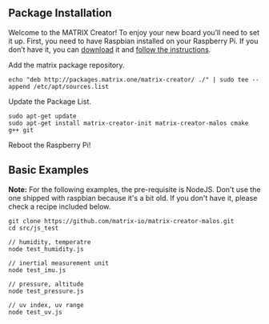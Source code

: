 ## Package Installation

Welcome to the MATRIX Creator! To enjoy your new board you’ll need to set it up. First, you need to have Raspbian installed on your Raspberry Pi. If you don’t have it, you can [download](https://www.raspberrypi.org/downloads/raspbian/) it and [follow the instructions](https://www.raspberrypi.org/documentation/installation/installing-images/README.md).

Add the matrix package repository.
```
echo "deb http://packages.matrix.one/matrix-creator/ ./" | sudo tee --append /etc/apt/sources.list
```

Update the Package List.
```
sudo apt-get update
sudo apt-get install matrix-creator-init matrix-creator-malos cmake g++ git
```

Reboot the Raspberry Pi!

## Basic Examples

**Note:** For the following examples, the pre-requisite is NodeJS. Don't use the one shipped with raspbian because it's a bit old. If you don't have it, please check a recipe included below.
```
git clone https://github.com/matrix-io/matrix-creator-malos.git
cd src/js_test

// humidity, temperatre
node test_humidity.js 

// inertial measurement unit
node test_imu.js 

// pressure, altitude
node test_pressure.js 

// uv index, uv range
node test_uv.js
```